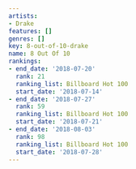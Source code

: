 ```yaml
---
artists:
- Drake
features: []
genres: []
key: 8-out-of-10-drake
name: 8 Out Of 10
rankings:
- end_date: '2018-07-20'
  rank: 21
  ranking_list: Billboard Hot 100
  start_date: '2018-07-14'
- end_date: '2018-07-27'
  rank: 59
  ranking_list: Billboard Hot 100
  start_date: '2018-07-21'
- end_date: '2018-08-03'
  rank: 98
  ranking_list: Billboard Hot 100
  start_date: '2018-07-28'
---
```


